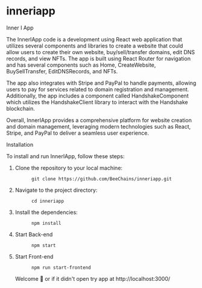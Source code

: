 # inneriapp
Inner I App

The InnerIApp code is a development using React web application that utilizes several components and libraries to create a website that could allow users to create their own website, buy/sell/transfer domains, edit DNS records, and view NFTs. The app is built using React Router for navigation and has several components such as Home, CreateWebsite, BuySellTransfer, EditDNSRecords, and NFTs.

The app also integrates with Stripe and PayPal to handle payments, allowing users to pay for services related to domain registration and management. Additionally, the app includes a component called HandshakeComponent which utilizes the HandshakeClient library to interact with the Handshake blockchain.

Overall, InnerIApp provides a comprehensive platform for website creation and domain management, leveraging modern technologies such as React, Stripe, and PayPal to deliver a seamless user experience.

Installation 

To install and run InnerIApp, follow these steps:
<ol>
<li>Clone the repository to your local machine:</li>
  
          git clone https://github.com/BeeChains/inneriapp.git

<li>Navigate to the project directory:</li>

          cd inneriapp

<li>Install the dependencies:</li>
          
          npm install

<li>Start Back-end</li>
          
          npm start

<li>Start Front-end</li>
          
          npm run start-frontend
          
Welcome 🤝 or if it didn't open try app at http://localhost:3000/
